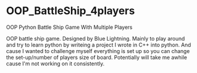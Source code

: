 # OOP_BattleShip_4players
OOP Python Battle Ship Game With Multiple Players


OOP battle ship game. Designed by Blue Lightning.
Mainly to play around and try to learn python by writeing a project I wrote in C++ into python.
And cause I wanted to challenge myself everything is set up so you can change the set-up/number of players size of board.
Potentially will take me awhile cause I'm not working on it consistently.
